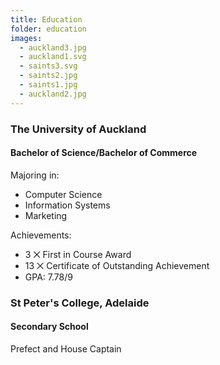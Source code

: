 ```yaml
---
title: Education
folder: education
images:
  - auckland3.jpg
  - auckland1.svg
  - saints3.svg
  - saints2.jpg
  - saints1.jpg
  - auckland2.jpg
---
```


### The University of Auckland

#### Bachelor of Science/Bachelor of Commerce

Majoring in:

- Computer Science
- Information Systems
- Marketing

Achievements:

- 3 ⨉ First in Course Award
- 13 ⨉ Certificate of Outstanding Achievement
- GPA: 7.78/9

### St Peter's College, Adelaide

#### Secondary School

Prefect and House Captain
